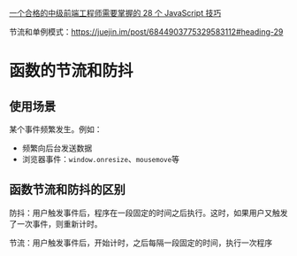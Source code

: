 <!--
 * @Author       : BigDgreen
 * @Date         : 2020-07-21 09:50:44
 * @LastEditors  : BigDgreen
 * @LastEditTime : 2020-08-04 11:42:18
 * @FilePath     : \前端知识点总结\手写系列\节流和防抖\readme.md
-->
[一个合格的中级前端工程师需要掌握的 28 个 JavaScript 技巧](https://juejin.im/post/5cef46226fb9a07eaf2b7516#heading-0)

节流和单例模式：https://juejin.im/post/6844903775329583112#heading-29
# 函数的节流和防抖
## 使用场景
某个事件频繁发生。例如：
- 频繁向后台发送数据
- 浏览器事件：`window.onresize`、`mousemove`等

## 函数节流和防抖的区别
防抖：用户触发事件后，程序在一段固定的时间之后执行。这时，如果用户又触发了一次事件，则重新计时。

节流：用户触发事件后，开始计时，之后每隔一段固定的时间，执行一次程序
